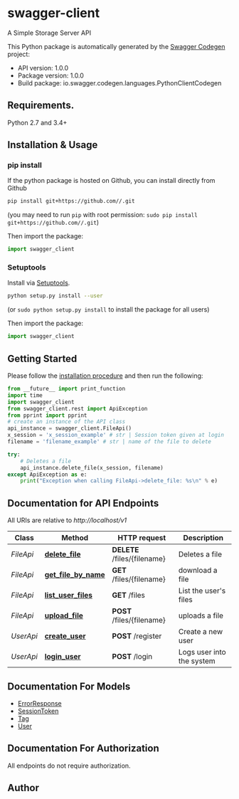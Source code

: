 # swagger-client
A Simple Storage Server API

This Python package is automatically generated by the [Swagger Codegen](https://github.com/swagger-api/swagger-codegen) project:

- API version: 1.0.0
- Package version: 1.0.0
- Build package: io.swagger.codegen.languages.PythonClientCodegen

## Requirements.

Python 2.7 and 3.4+

## Installation & Usage
### pip install

If the python package is hosted on Github, you can install directly from Github

```sh
pip install git+https://github.com//.git
```
(you may need to run `pip` with root permission: `sudo pip install git+https://github.com//.git`)

Then import the package:
```python
import swagger_client 
```

### Setuptools

Install via [Setuptools](http://pypi.python.org/pypi/setuptools).

```sh
python setup.py install --user
```
(or `sudo python setup.py install` to install the package for all users)

Then import the package:
```python
import swagger_client
```

## Getting Started

Please follow the [installation procedure](#installation--usage) and then run the following:

```python
from __future__ import print_function
import time
import swagger_client
from swagger_client.rest import ApiException
from pprint import pprint
# create an instance of the API class
api_instance = swagger_client.FileApi()
x_session = 'x_session_example' # str | Session token given at login
filename = 'filename_example' # str | name of the file to delete

try:
    # Deletes a file
    api_instance.delete_file(x_session, filename)
except ApiException as e:
    print("Exception when calling FileApi->delete_file: %s\n" % e)

```

## Documentation for API Endpoints

All URIs are relative to *http://localhost/v1*

Class | Method | HTTP request | Description
------------ | ------------- | ------------- | -------------
*FileApi* | [**delete_file**](docs/FileApi.md#delete_file) | **DELETE** /files/{filename} | Deletes a file
*FileApi* | [**get_file_by_name**](docs/FileApi.md#get_file_by_name) | **GET** /files/{filename} | download a file
*FileApi* | [**list_user_files**](docs/FileApi.md#list_user_files) | **GET** /files | List the user&#39;s files
*FileApi* | [**upload_file**](docs/FileApi.md#upload_file) | **POST** /files/{filename} | uploads a file
*UserApi* | [**create_user**](docs/UserApi.md#create_user) | **POST** /register | Create a new user
*UserApi* | [**login_user**](docs/UserApi.md#login_user) | **POST** /login | Logs user into the system


## Documentation For Models

 - [ErrorResponse](docs/ErrorResponse.md)
 - [SessionToken](docs/SessionToken.md)
 - [Tag](docs/Tag.md)
 - [User](docs/User.md)


## Documentation For Authorization

 All endpoints do not require authorization.


## Author



